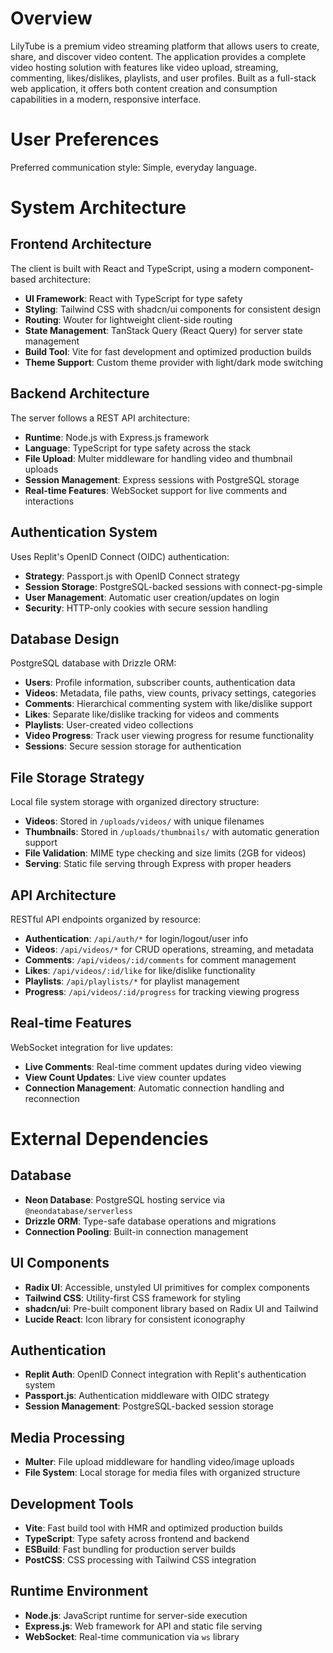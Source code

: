 # Overview

LilyTube is a premium video streaming platform that allows users to create, share, and discover video content. The application provides a complete video hosting solution with features like video upload, streaming, commenting, likes/dislikes, playlists, and user profiles. Built as a full-stack web application, it offers both content creation and consumption capabilities in a modern, responsive interface.

# User Preferences

Preferred communication style: Simple, everyday language.

# System Architecture

## Frontend Architecture
The client is built with React and TypeScript, using a modern component-based architecture:
- **UI Framework**: React with TypeScript for type safety
- **Styling**: Tailwind CSS with shadcn/ui components for consistent design
- **Routing**: Wouter for lightweight client-side routing
- **State Management**: TanStack Query (React Query) for server state management
- **Build Tool**: Vite for fast development and optimized production builds
- **Theme Support**: Custom theme provider with light/dark mode switching

## Backend Architecture
The server follows a REST API architecture:
- **Runtime**: Node.js with Express.js framework
- **Language**: TypeScript for type safety across the stack
- **File Upload**: Multer middleware for handling video and thumbnail uploads
- **Session Management**: Express sessions with PostgreSQL storage
- **Real-time Features**: WebSocket support for live comments and interactions

## Authentication System
Uses Replit's OpenID Connect (OIDC) authentication:
- **Strategy**: Passport.js with OpenID Connect strategy
- **Session Storage**: PostgreSQL-backed sessions with connect-pg-simple
- **User Management**: Automatic user creation/updates on login
- **Security**: HTTP-only cookies with secure session handling

## Database Design
PostgreSQL database with Drizzle ORM:
- **Users**: Profile information, subscriber counts, authentication data
- **Videos**: Metadata, file paths, view counts, privacy settings, categories
- **Comments**: Hierarchical commenting system with like/dislike support
- **Likes**: Separate like/dislike tracking for videos and comments
- **Playlists**: User-created video collections
- **Video Progress**: Track user viewing progress for resume functionality
- **Sessions**: Secure session storage for authentication

## File Storage Strategy
Local file system storage with organized directory structure:
- **Videos**: Stored in `/uploads/videos/` with unique filenames
- **Thumbnails**: Stored in `/uploads/thumbnails/` with automatic generation support
- **File Validation**: MIME type checking and size limits (2GB for videos)
- **Serving**: Static file serving through Express with proper headers

## API Architecture
RESTful API endpoints organized by resource:
- **Authentication**: `/api/auth/*` for login/logout/user info
- **Videos**: `/api/videos/*` for CRUD operations, streaming, and metadata
- **Comments**: `/api/videos/:id/comments` for comment management
- **Likes**: `/api/videos/:id/like` for like/dislike functionality
- **Playlists**: `/api/playlists/*` for playlist management
- **Progress**: `/api/videos/:id/progress` for tracking viewing progress

## Real-time Features
WebSocket integration for live updates:
- **Live Comments**: Real-time comment updates during video viewing
- **View Count Updates**: Live view counter updates
- **Connection Management**: Automatic connection handling and reconnection

# External Dependencies

## Database
- **Neon Database**: PostgreSQL hosting service via `@neondatabase/serverless`
- **Drizzle ORM**: Type-safe database operations and migrations
- **Connection Pooling**: Built-in connection management

## UI Components
- **Radix UI**: Accessible, unstyled UI primitives for complex components
- **Tailwind CSS**: Utility-first CSS framework for styling
- **shadcn/ui**: Pre-built component library based on Radix UI and Tailwind
- **Lucide React**: Icon library for consistent iconography

## Authentication
- **Replit Auth**: OpenID Connect integration with Replit's authentication system
- **Passport.js**: Authentication middleware with OIDC strategy
- **Session Management**: PostgreSQL-backed session storage

## Media Processing
- **Multer**: File upload middleware for handling video/image uploads
- **File System**: Local storage for media files with organized structure

## Development Tools
- **Vite**: Fast build tool with HMR and optimized production builds
- **TypeScript**: Type safety across frontend and backend
- **ESBuild**: Fast bundling for production server builds
- **PostCSS**: CSS processing with Tailwind CSS integration

## Runtime Environment
- **Node.js**: JavaScript runtime for server-side execution
- **Express.js**: Web framework for API and static file serving
- **WebSocket**: Real-time communication via `ws` library